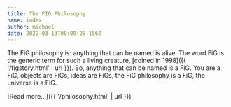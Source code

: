 ```yaml
---
title: The FIG Philosophy
name: index
author: michael
date: 2022-03-13T00:09:28.156Z
---
```

The FiG philosophy is: anything that can be named is alive. The word FiG is the generic term for such a living creature, [coined in 1998]({{ '/figstory.html' | url }}). So, anything that can be named is a FiG. You are a FiG, objects are FiGs, ideas are FiGs, the FiG philosophy is a FiG, the universe is a FiG.

[Read more...]({{ '/philosophy.html' | url }})
